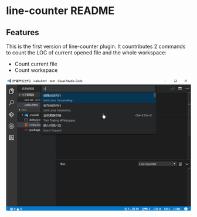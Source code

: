 # line-counter README

## Features

This is the first version of line-counter plugin. It countributes 2 commands to count the LOC of current opened file and the whole workspace:

- Count current file
- Count workspace


![feature X](images/overview.gif)

